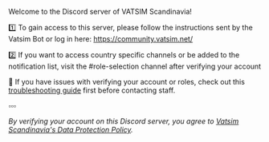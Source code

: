 Welcome to the Discord server of VATSIM Scandinavia!

:one: To gain access to this server, please follow the instructions sent by the Vatsim Bot or log in here: https://community.vatsim.net/

:two: If you want to access country specific channels or be added to the notification list, visit the #role-selection channel after verifying your account

:thinking: If you have issues with verifying your account or roles, check out this [troubleshooting guide](https://vatsim-scandinavia.org/forums/topic/3560-discord-access-troubleshooting/) first before contacting staff.

▫️▫️▫️

_By verifying your account on this Discord server, you agree to [Vatsim Scandinavia's Data Protection Policy](https://vatsim-scandinavia.org/about/data-protection-policy/)._
